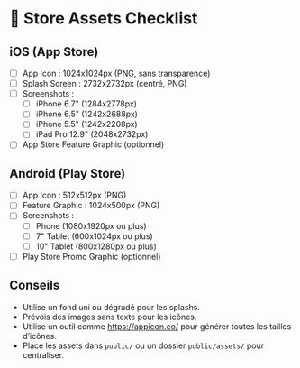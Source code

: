 # 📱 Store Assets Checklist

## iOS (App Store)
- [ ] App Icon : 1024x1024px (PNG, sans transparence)
- [ ] Splash Screen : 2732x2732px (centré, PNG)
- [ ] Screenshots :
    - [ ] iPhone 6.7" (1284x2778px)
    - [ ] iPhone 6.5" (1242x2688px)
    - [ ] iPhone 5.5" (1242x2208px)
    - [ ] iPad Pro 12.9" (2048x2732px)
- [ ] App Store Feature Graphic (optionnel)

## Android (Play Store)
- [ ] App Icon : 512x512px (PNG)
- [ ] Feature Graphic : 1024x500px (PNG)
- [ ] Screenshots :
    - [ ] Phone (1080x1920px ou plus)
    - [ ] 7" Tablet (600x1024px ou plus)
    - [ ] 10" Tablet (800x1280px ou plus)
- [ ] Play Store Promo Graphic (optionnel)

## Conseils
- Utilise un fond uni ou dégradé pour les splashs.
- Prévois des images sans texte pour les icônes.
- Utilise un outil comme https://appicon.co/ pour générer toutes les tailles d’icônes.
- Place les assets dans `public/` ou un dossier `public/assets/` pour centraliser. 